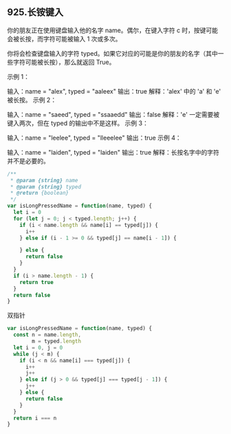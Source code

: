## 925.长铵键入


你的朋友正在使用键盘输入他的名字 name。偶尔，在键入字符 c 时，按键可能会被长按，而字符可能被输入 1 次或多次。

你将会检查键盘输入的字符 typed。如果它对应的可能是你的朋友的名字（其中一些字符可能被长按），那么就返回 True。



示例 1：

输入：name = "alex", typed = "aaleex"
输出：true
解释：'alex' 中的 'a' 和 'e' 被长按。
示例 2：

输入：name = "saeed", typed = "ssaaedd"
输出：false
解释：'e' 一定需要被键入两次，但在 typed 的输出中不是这样。
示例 3：

输入：name = "leelee", typed = "lleeelee"
输出：true
示例 4：

输入：name = "laiden", typed = "laiden"
输出：true
解释：长按名字中的字符并不是必要的。

```js
/**
 * @param {string} name
 * @param {string} typed
 * @return {boolean}
 */
var isLongPressedName = function(name, typed) {
  let i = 0
  for (let j = 0; j < typed.length; j++) {
    if (i < name.length && name[i] == typed[j]) {
      i++
    } else if (i - 1 >= 0 && typed[j] == name[i - 1]) {

    } else {
      return false
    }
  }
  if (i > name.length - 1) {
    return true
  }
  return false
}
```

双指针

```js
var isLongPressedName = function(name, typed) {
  const n = name.length,
        m = typed.length
  let i = 0, j = 0
  while (j < m) {
    if (i < n && name[i] === typed[j]) {
      i++
      j++
    } else if (j > 0 && typed[j] === typed[j - 1]) {
      j++
    } else {
      return false
    }
  }
  return i === n
}
```